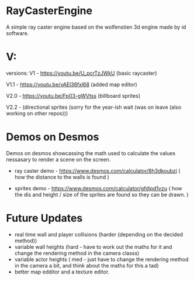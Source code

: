 # RayCasterEngine
A simple ray caster engine based on the wolfenstien 3d engine made by id software.

# V:
versions:
V1 - https://youtu.be/U_pcrTzJWkU (basic raycaster)

V1.1 - https://youtu.be/vAEl36fxl68 (added map editor)

V2.0 - https://youtu.be/Fp03-gWVtss (billboard sprites)

V2.2 - <link pending> (directional sprites (sorry for the year-ish wait (was on leave (also working on other repos)))

# Demos on Desmos

Demos on desmos showcassing the math used to calculate the values nessasary to render a scene on the screen.

 - ray caster demo - https://www.desmos.com/calculator/8h3dkoubzj ( how the distance to the walls is found )

 - sprites demo - https://www.desmos.com/calculator/gfdjpd1vzu ( how the dis and height / size of the sprites are found so they can be drawn. )

# Future Updates

 - real time wall and player collisions (harder (depending on the decided method))
 - variable wall heights (hard - have to work out the maths for it and change the rendering method in the camera classs)
 - variable actor heights ( med - just have to change the rendering method in the camera a bit, and think about the maths for this a tad)
 - better map edditor and a texture editor.
